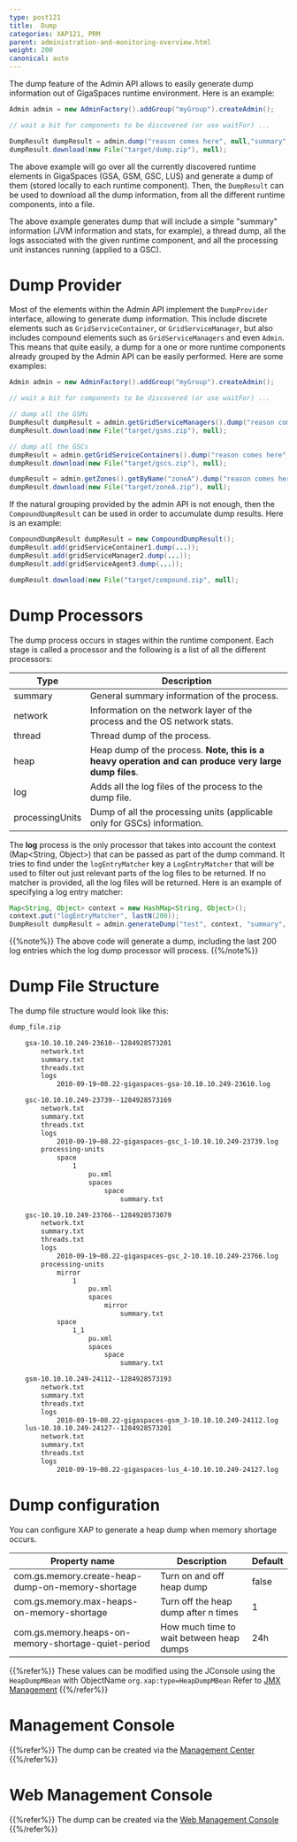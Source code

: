 ```yaml
---
type: post121
title:  Dump
categories: XAP121, PRM
parent: administration-and-monitoring-overview.html
weight: 200
canonical: auto
---
```



 


The dump feature of the Admin API allows to easily generate dump information out of GigaSpaces runtime environment. Here is an example:


```java
Admin admin = new AdminFactory().addGroup("myGroup").createAdmin();

// wait a bit for components to be discovered (or use waitFor) ...

DumpResult dumpResult = admin.dump("reason comes here", null,"summary", "thread", "log", "processingUnits");
dumpResult.download(new File("target/dump.zip"), null);
```

The above example will go over all the currently discovered runtime elements in GigaSpaces (GSA, GSM, GSC, LUS) and generate a dump of them (stored locally to each runtime component). Then, the `DumpResult` can be used to download all the dump information, from all the different runtime components, into a file.

The above example generates dump that will include a simple "summary" information (JVM information and stats, for example), a thread dump, all the logs associated with the given runtime component, and all the processing unit instances running (applied to a GSC).

# Dump Provider

Most of the elements within the Admin API implement the `DumpProvider` interface, allowing to generate dump information. This include discrete elements such as `GridServiceContainer`, or `GridServiceManager`, but also includes compound elements such as `GridServiceManagers` and even `Admin`. This means that quite easily, a dump for a one or more runtime components already grouped by the Admin API can be easily performed. Here are some examples:


```java
Admin admin = new AdminFactory().addGroup("myGroup").createAdmin();

// wait a bit for components to be discovered (or use waitFor) ...

// dump all the GSMs
DumpResult dumpResult = admin.getGridServiceManagers().dump("reason comes here", null,"summary", "thread", "log", "processingUnits");
dumpResult.download(new File("target/gsms.zip"), null);

// dump all the GSCs
dumpResult = admin.getGridServiceContainers().dump("reason comes here", null,"summary", "thread", "log", "processingUnits");
dumpResult.download(new File("target/gscs.zip"), null);

dumpResult = admin.getZones().getByName("zoneA").dump("reason comes here", null,"summary", "thread", "log", "processingUnits");
dumpResult.download(new File("target/zoneA.zip"), null);
```

If the natural grouping provided by the admin API is not enough, then the `CompoundDumpResult` can be used in order to accumulate dump results. Here is an example:


```java
CompoundDumpResult dumpResult = new CompoundDumpResult();
dumpResult.add(gridServiceContainer1.dump(...));
dumpResult.add(gridServiceManager2.dump(...));
dumpResult.add(gridServiceAgent3.dump(...));

dumpResult.download(new File("target/compound.zip", null);
```

# Dump Processors

The dump process occurs in stages within the runtime component. Each stage is called a processor and the following is a list of all the different processors:

| Type    | Description    |
|-----|-----|
|summary | General summary information of the process.|
|network | Information on the network layer of the process and the OS network stats.|
|thread | Thread dump of the process.|
|heap | Heap dump of the process. **Note, this is a heavy operation and can produce very large dump files**.|
|log |Adds all the log files of the process to the dump file.|
|processingUnits|Dump of all the processing units (applicable only for GSCs) information.|

The **log** process is the only processor that takes into account the context (Map<String, Object>) that can be passed as part of the dump command. It tries to find under the `logEntryMatcher` key a `LogEntryMatcher` that will be used to filter out just relevant parts of the log files to be returned. If no matcher is provided, all the log files will be returned. Here is an example of specifying a log entry matcher:


```java
Map<String, Object> context = new HashMap<String, Object>();
context.put("logEntryMatcher", lastN(200));
DumpResult dumpResult = admin.generateDump("test", context, "summary", "log");
```

{{%note%}}
The above code will generate a dump, including the last 200 log entries which the log dump processor will process.
{{%/note%}}


# Dump File Structure

The dump file structure would look like this:


```bash
dump_file.zip

    gsa-10.10.10.249-23610--1284928573201
        network.txt
        summary.txt
        threads.txt
        logs
            2010-09-19~08.22-gigaspaces-gsa-10.10.10.249-23610.log

    gsc-10.10.10.249-23739--1284928573169
        network.txt
        summary.txt
        threads.txt
        logs
            2010-09-19~08.22-gigaspaces-gsc_1-10.10.10.249-23739.log
        processing-units
            space
                1
                    pu.xml
                    spaces
                        space
                            summary.txt

    gsc-10.10.10.249-23766--1284928573079
        network.txt
        summary.txt
        threads.txt
        logs
            2010-09-19~08.22-gigaspaces-gsc_2-10.10.10.249-23766.log
        processing-units
            mirror
                1
                    pu.xml
                    spaces
                        mirror
                            summary.txt
            space
                1_1
                    pu.xml
                    spaces
                        space
                            summary.txt

    gsm-10.10.10.249-24112--1284928573193
        network.txt
        summary.txt
        threads.txt
        logs
            2010-09-19~08.22-gigaspaces-gsm_3-10.10.10.249-24112.log
    lus-10.10.10.249-24127--1284928573201
        network.txt
        summary.txt
        threads.txt
        logs
            2010-09-19~08.22-gigaspaces-lus_4-10.10.10.249-24127.log
```


# Dump configuration

You can configure XAP to generate a heap dump when memory shortage occurs.

| Property name | Description | Default   |
|-----|------|------|
| com.gs.memory.create-heap-dump-on-memory-shortage   | Turn on and off heap dump |false |
| com.gs.memory.max-heaps-on-memory-shortage          | Turn off the heap dump after n times |1     |
| com.gs.memory.heaps-on-memory-shortage-quiet-period | How much time to wait between heap dumps | 24h |

{{%refer%}}
These values can be modified using the JConsole using the `HeapDumpMBean` with ObjectName `org.xap:type=HeapDumpMBean`
Refer to [JMX Management]({{%currentadmurl%}}/space-jmx-management.html)
{{%/refer%}}




# Management Console

{{%refer%}}
The dump can be created via the [Management Center]({{%currentadmurl%}}/gigaspaces-dump.html)
{{%/refer%}}

 
# Web Management Console

{{%refer%}}
The dump can be created via the [Web Management Console]({{%currentadmurl%}}/web-management-dump.html)
{{%/refer%}}

 
